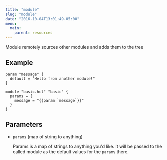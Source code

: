 ```yaml
---
title: "module"
slug: "module"
date: "2016-10-04T13:01:49-05:00"
menu:
  main:
    parent: resources
---
```



Module remotely sources other modules and adds them to the tree


## Example

```hcl
param "message" {
  default = "Hello from another module!"
}

module "basic.hcl" "basic" {
  params = {
    message = "{{param `message`}}"
  }
}

```


## Parameters

- `params` (map of string to anything)

  Params is a map of strings to anything you'd like. It will be passed to
the called module as the default values for the `param`s there.


